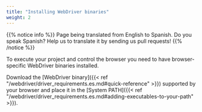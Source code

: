 ```yaml
---
title: "Installing WebDriver binaries"
weight: 2
---
```


{{% notice info %}}
<i class="fas fa-language"></i> Page being translated from 
English to Spanish. Do you speak Spanish? Help us to translate
it by sending us pull requests!
{{% /notice %}}

To execute your project and control the browser you need to have
browser-specific WebDriver binaries installed.

Download the [WebDriver binary]({{< ref "/webdriver/driver_requirements.es.md#quick-reference" >}})
supported by your browser and place it in the 
[System PATH]({{< ref "/webdriver/driver_requirements.es.md#adding-executables-to-your-path" >}}).
